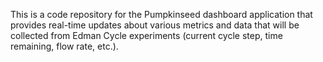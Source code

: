 This is a code repository for the Pumpkinseed dashboard application that provides real-time updates about various metrics and data that will be collected from Edman Cycle experiments (current cycle step, time remaining, flow rate, etc.).
